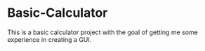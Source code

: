 # Basic-Calculator
This is a basic calculator project with the goal of getting me some experience in creating a GUI.
